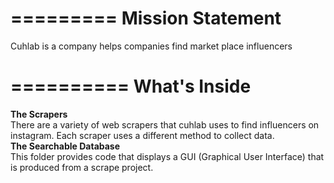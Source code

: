 =========
Mission Statement
=========

Cuhlab is a company helps companies find market place influencers

==========
What's Inside
==========

<b> The Scrapers </b> </br>
There are a variety of web scrapers that cuhlab uses to find influencers on instagram. Each scraper uses a different method to collect data.</br>
<b> The Searchable Database </b></br>
This folder provides code that displays a GUI (Graphical User Interface) that is produced from a scrape project.
